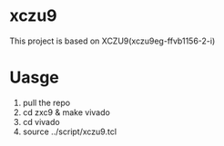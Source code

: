 # xczu9
This project is based on XCZU9(xczu9eg-ffvb1156-2-i) 

# Uasge
1. pull the repo
2. cd zxc9 & make vivado
3. cd vivado
4. source ../script/xczu9.tcl